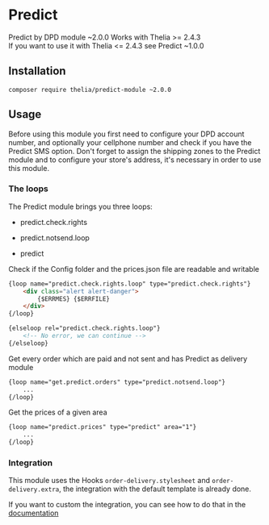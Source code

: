 # Predict

Predict by DPD module ~2.0.0 Works with Thelia >= 2.4.3    
If you want to use it with Thelia <= 2.4.3 see Predict ~1.0.0

## Installation

```
composer require thelia/predict-module ~2.0.0
```

## Usage

Before using this module you first need to configure your DPD account number,
and optionally your cellphone number and check if you have the Predict SMS option.
Don't forget to assign the shipping zones to the Predict module and to configure your store's address,
it's necessary in order to use this module.

### The loops

The Predict module brings you three loops:

- predict.check.rights

- predict.notsend.loop

- predict

Check if the Config folder and the prices.json file are readable and writable
```html
{loop name="predict.check.rights.loop" type="predict.check.rights"}
    <div class="alert alert-danger">
        {$ERRMES} {$ERRFILE}
    </div>
{/loop}

{elseloop rel="predict.check.rights.loop"}
    <!-- No error, we can continue -->
{/elseloop}
```

Get every order which are paid and not sent and has Predict as delivery module
```html
{loop name="get.predict.orders" type="predict.notsend.loop"}
    ...
{/loop}
```

Get the prices of a given area
```html
{loop name="predict.prices" type="predict" area="1"}
    ...
{/loop}
```

### Integration

This module uses the Hooks ```order-delivery.stylesheet``` and ```order-delivery.extra```, the integration with the default template is already done.

If you want to custom the integration, you can see how to do that in the [documentation](http://doc.thelia.net/en/documentation/modules/hooks/hook_create.html#use-smarty-template-in-hooks)

